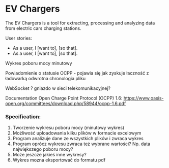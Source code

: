 # EV Chargers
The EV Chargers is a tool for extracting, processing and analyzing data from electric cars charging stations.

User stories:

- As a user, I [want to], [so that].
- As a user, I [want to], [so that].



Wykres poboru mocy minutowy

Powiadomienie o statusie OCPP - pojawia się jak zyskuje łaczność z ładowarką
odwrotna chronologia pliku

WebSocket ? gniazdo w sieci telekomunikacyjnej?

Documentation Open Charge Point Protocol (OCPP) 1.6: https://www.oasis-open.org/committees/download.php/58944/ocpp-1.6.pdf



### Specification: 
1. Tworzenie wykresu poboru mocy (minutowy wykres)
2. Możliwość uploadowania kilku plików w formacie excelowym
3. Program analizuje dane ze wszystkich plików i zwraca wykres 
4. Program oprócz wykresu zwraca też wybrane wartości? Np. data największego poboru mocy?
5. Może jeszcze jakieś inne wykresy?
6. Wykres mozna eksportować do formatu pdf